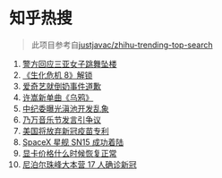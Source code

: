 # 知乎热搜

> 此项目参考自[justjavac/zhihu-trending-top-search](https://github.com/justjavac/zhihu-trending-top-search/blob/main/utils.ts)

<!-- BEGIN -->
  <!-- 最后更新时间:Sat May 08 2021 02:00:06 GMT+0000 (Coordinated Universal Time) -->
  1. [警方回应三亚女子跳舞坠楼](https://www.zhihu.com/search?q=三亚女子坠楼)
1. [《生化危机 8》解锁](https://www.zhihu.com/search?q=生化危机8)
1. [爱奇艺就倒奶事件道歉](https://www.zhihu.com/search?q=青春有你3)
1. [许嵩新单曲《乌鸦》](https://www.zhihu.com/search?q=许嵩乌鸦)
1. [中纪委曝光滇池开发乱象](https://www.zhihu.com/search?q=滇池开发乱象)
1. [乃万音乐节发言引争议](https://www.zhihu.com/search?q=乃万音乐节)
1. [美国将放弃新冠疫苗专利](https://www.zhihu.com/search?q=美国放弃疫苗专利)
1. [SpaceX 星舰 SN15 成功着陆](https://www.zhihu.com/search?q=sn15)
1. [显卡价格什么时候恢复正常](https://www.zhihu.com/search?q=显卡价格)
1. [尼泊尔珠峰大本营 17 人确诊新冠](https://www.zhihu.com/search?q=尼泊尔疫情)
  <!-- END -->